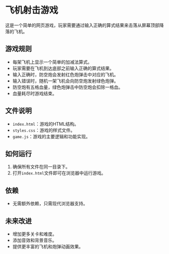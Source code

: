 # 飞机射击游戏

这是一个简单的网页游戏，玩家需要通过输入正确的算式结果来击落从屏幕顶部降落的飞机。

## 游戏规则

- 每架飞机上显示一个简单的加减法算式。
- 玩家需要在飞机到达底部之前输入正确的算式结果。
- 输入正确时，防空炮会发射红色炮弹击中对应的飞机。
- 输入错误时，随机一架飞机会向防空炮发射绿色炮弹。
- 防空炮有五格血量，绿色炮弹击中防空炮会扣除一格血。
- 血量耗尽时游戏结束。

## 文件说明

- `index.html`：游戏的HTML结构。
- `styles.css`：游戏的样式文件。
- `game.js`：游戏的主要逻辑和功能实现。

## 如何运行

1. 确保所有文件在同一目录下。
2. 打开`index.html`文件即可在浏览器中运行游戏。

## 依赖

- 无需额外依赖，只需现代浏览器支持。

## 未来改进

- 增加更多关卡和难度。
- 添加音效和背景音乐。
- 提供更丰富的飞机和炮弹动画效果。 